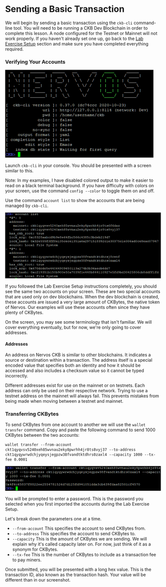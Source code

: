 # Sending a Basic Transaction

We will begin by sending a basic transaction using the `ckb-cli` command-line tool. You will need to be running a CKB Dev Blockchain in order to complete this lesson. A node configured for the Testnet or Mainnet will not work properly. If you haven't already set one up, go back to the [Lab Exercise Setup](https://nervos.gitbook.io/developer-training-course/lab-exercise-setup) section and make sure you have completed everything required.

### Verifying Your Accounts

![](../.gitbook/assets/ckb-cli.png)

Launch `ckb-cli` in your console. You should be presented with a screen similar to this.

Note: In my examples, I have disabled colored output to make it easier to read on a black terminal background. If you have difficulty with colors on your screen, use the command `config --color` to toggle them on and off.

Use the command `account list` to show the accounts that are being managed by `ckb-cli`. 

![](../.gitbook/assets/account-list.png)

If you followed the Lab Exercise Setup instructions completely, you should see the same two accounts on your screen. These are two special accounts that are used only on dev blockchains. When the dev blockchain is created, these accounts are issued a very large amount of CKBytes, the native token of Nervos. Our examples will use these accounts often since they have plenty of CKBytes.

On the screen, you may see some terminology that isn't familiar. We will cover everything eventually, but for now, we're only going to cover addresses.

#### Addresses

An address on Nervos CKB is similar to other blockchains. It indicates a source or destination within a transaction. The address itself is a special encoded value that specifies both an identity and how it should be accessed and also includes a checksum value so it cannot be typed incorrectly.

Different addresses exist for use on the mainnet or on testnets. Each address can only be used on their respective network. Trying to use a testnet address on the mainnet will always fail. This prevents mistakes from being made when moving between a testnet and mainnet.

### Transferring CKBytes

To send CKBytes from one account to another we will use the `wallet transfer` command. Copy and paste the following command to send 1000 CKBytes between the two accounts: 

```text
wallet transfer --from-account ckt1qyqvsv5240xeh85wvnau2eky8pwrhh4jr8ts8vyj37 --to-address ckt1qyqywrwdchjyqeysjegpzw38fvandtktdhrs0zaxl4 --capacity 1000 --tx-fee 0.0001
```

![](../.gitbook/assets/wallet-transfer.png)

You will be prompted to enter a password. This is the password you selected when you first imported the accounts during the Lab Exercise Setup.

Let's break down the parameters one at a time.

* `--from-account` This specifies the account to send CKBytes from.
* `--to-address` This specifies the account to send CKBytes to.
* `--capacity` This is the amount of CKBytes we are sending. We will explain why it's called capacity later on. For now, just think of it as a synonym for CKBytes.
* `--tx-fee` This is the number of CKBytes to include as a transaction fee to pay miners. 

Once submitted, you will be presented with a long hex value. This is the transaction ID, also known as the transaction hash. Your value will be different than in our screenshot.

